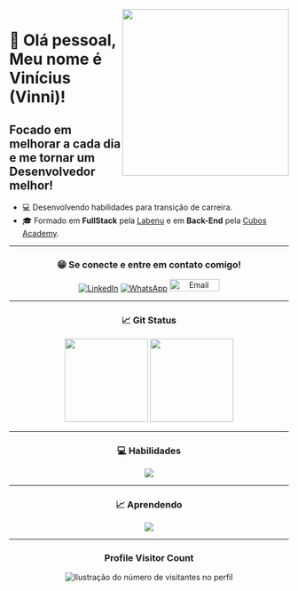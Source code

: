<img align="right" src="https://spread.com.br/wp-content/uploads/2020/06/anima-desenvolvimento-agil.gif" width="300"/> 

# 🖖 Olá pessoal, Meu nome é Vinícius (Vinni)!
## Focado em melhorar a cada dia e me tornar um Desenvolvedor melhor!

- 💻 Desenvolvendo habilidades para transição de carreira.
- 🎓 Formado em **FullStack** pela <a href="https://www.labenu.com.br/">Labenu</a> e em **Back-End** pela <a href="https://cubos.academy/">Cubos Academy</a>.
___
<h3 align="center">😁 Se conecte e entre em contato comigo!</h3>
<p align="center">
  <a href="https://www.linkedin.com/in/vini-gomes/" title="LinkedIn">
  <img src="https://img.shields.io/badge/-Linkedin-0e76a8?style=flat-square&logo=Linkedin&logoColor=white&link=/" alt="LinkedIn"/></a>

  <a href="https://wa.me/5511966397027" title="WhatsApp">
  <img src="https://img.shields.io/badge/-WhatsApp-25d366?style=flat-square&labelColor=25d366&logo=whatsapp&logoColor=white&link=" alt="WhatsApp"/></a>

  <a href="mailto:vinicius_gnascimento2013@hotmail.com" title="Email">
  <img height=22px width=90px src="https://img.shields.io/badge/-Email-000?style=for-the-badge&logo=gmail&logoColor=E94D5F" alt="Email"/></a>
</p>

___

<h3 align="center">📈 Git Status</h3>

<div display="flex" align="center" justify-content="space-around">
  <img height="150em" src="https://github-readme-stats.vercel.app/api?username=gomesvini&theme=transparent&bg_color=000&border_color=30A3DC&show_icons=true&icon_color=30A3DC&title_color=E94D5F&text_color=FFF"/>        
  <img height="150em" src="https://github-readme-stats-git-masterrstaa-rickstaa.vercel.app/api/top-langs/?username=gomesvini&layout=compact&bg_color=000&border_color=30A3DC&title_color=E94D5F&text_color=FFF"/>  
</div>

___
<h3 align="center">💻 Habilidades</h3>

<p align="center">
  <a href="https://skillicons.dev">
    <img src="https://skillicons.dev/icons?i=html,css,javascript,react,ts,postgresql,sqlite,nodejs,express,postman" />
  </a>
</p>

___

<h3 align="center">📈 Aprendendo</h3>

<p align="center">
  <a href="https://skillicons.dev">
    <img src="https://skillicons.dev/icons?i=php,bootstrap,tailwind,idea,kotlin,vue" />
  </a>
</p>

___

<div align="center">
  <h3><b>Profile Visitor Count</b></h3>
</div>

<p align="center">
  <img
    src="https://profile-counter.glitch.me/gomesvini/count.svg"
    alt="Ilustração do número de visitantes no perfil"
  />
</p>
